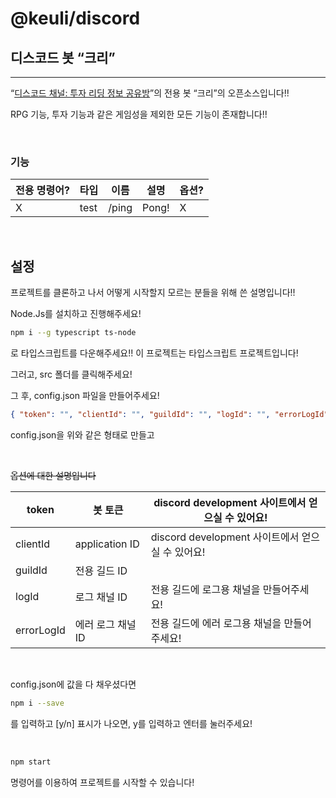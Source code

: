 # @keuli/discord

## 디스코드 봇 **“크리”**

---

“[디스코드 채널: 투자 리딩 정보 공유방](https://discord.gg/DcyBgnYwfr)”의 전용 봇 “크리”의 오픈소스입니다!!

RPG 기능, 투자 기능과 같은 게임성을 제외한 모든 기능이 존재합니다!!

<br/>

### 기능

| 전용 명령어? | 타입 | 이름  | 설명  | 옵션? |
| ------------ | ---- | ----- | ----- | ----- |
| X            | test | /ping | Pong! | X     |

<br/>

## 설정

프로젝트를 클론하고 나서 어떻게 시작할지 모르는 분들을 위해 쓴 설명입니다!!

Node.Js를 설치하고 진행해주세요!

```bash
npm i --g typescript ts-node
```

로 타입스크립트를 다운해주세요!! 이 프로젝트는 타입스크립트 프로젝트입니다!

그러고, src 폴더를 클릭해주세요!

그 후, config.json 파일을 만들어주세요!

```json
{ "token": "", "clientId": "", "guildId": "", "logId": "", "errorLogId": "" }
```

config.json을 위와 같은 형태로 만들고

<br/>

~~옵션에 대한 설명입니다~~

| token      | 봇 토큰           | discord development 사이트에서 얻으실 수 있어요! |
| ---------- | ----------------- | ------------------------------------------------ |
| clientId   | application ID    | discord development 사이트에서 얻으실 수 있어요! |
| guildId    | 전용 길드 ID      |                                                  |
| logId      | 로그 채널 ID      | 전용 길드에 로그용 채널을 만들어주세요!          |
| errorLogId | 에러 로그 채널 ID | 전용 길드에 에러 로그용 채널을 만들어주세요!     |

<br/>

config.json에 값을 다 채우셨다면

```bash
npm i --save
```

를 입력하고 [y/n] 표시가 나오면, y를 입력하고 엔터를 눌러주세요!

<br/>

```bash
npm start
```

명령어를 이용하여 프로젝트를 시작할 수 있습니다!
